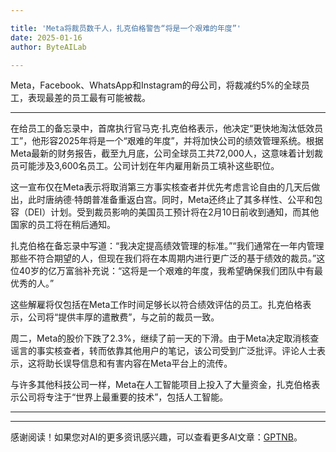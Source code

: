 ```yaml
---

title: 'Meta将裁员数千人，扎克伯格警告“将是一个艰难的年度”'
date: 2025-01-16
author: ByteAILab

---
```


Meta，Facebook、WhatsApp和Instagram的母公司，将裁减约5%的全球员工，表现最差的员工最有可能被裁。

---
在给员工的备忘录中，首席执行官马克·扎克伯格表示，他决定“更快地淘汰低效员工”，他形容2025年将是一个“艰难的年度”，并将加快公司的绩效管理系统。根据Meta最新的财务报告，截至九月底，公司全球员工共72,000人，这意味着计划裁员可能涉及3,600名员工。公司计划在年内雇用新员工填补这些职位。

这一宣布仅在Meta表示将取消第三方事实核查者并优先考虑言论自由的几天后做出，此时唐纳德·特朗普准备重返白宫。同时，Meta还终止了其多样性、公平和包容（DEI）计划。受到裁员影响的美国员工预计将在2月10日前收到通知，而其他国家的员工将在稍后通知。

扎克伯格在备忘录中写道：“我决定提高绩效管理的标准。”“我们通常在一年内管理那些不符合期望的人，但现在我们将在本周期内进行更广泛的基于绩效的裁员。”这位40岁的亿万富翁补充说：“这将是一个艰难的年度，我希望确保我们团队中有最优秀的人。”

这些解雇将仅包括在Meta工作时间足够长以符合绩效评估的员工。扎克伯格表示，公司将“提供丰厚的遣散费”，与之前的裁员一致。

周二，Meta的股价下跌了2.3%，继续了前一天的下滑。由于Meta决定取消核查谣言的事实核查者，转而依靠其他用户的笔记，该公司受到广泛批评。评论人士表示，这将助长误导信息和有害内容在Meta平台上的流传。

与许多其他科技公司一样，Meta在人工智能项目上投入了大量资金，扎克伯格表示公司将专注于“世界上最重要的技术”，包括人工智能。

---
---
感谢阅读！如果您对AI的更多资讯感兴趣，可以查看更多AI文章：[GPTNB](https://gptnb.com)。